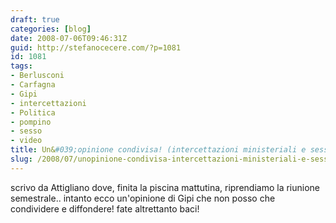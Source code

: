 ```yaml
---
draft: true
categories: [blog]
date: 2008-07-06T09:46:31Z
guid: http://stefanocecere.com/?p=1081
id: 1081
tags:
- Berlusconi
- Carfagna
- Gipi
- intercettazioni
- Politica
- pompino
- sesso
- video
title: Un&#039;opinione condivisa! (intercettazioni ministeriali e sesso per tutti!)
slug: /2008/07/unopinione-condivisa-intercettazioni-ministeriali-e-sesso-per-tutti/
---
```


scrivo da Attigliano dove, finita la piscina mattutina, riprendiamo la riunione semestrale.. intanto ecco un'opinione di Gipi che non posso che condividere e diffondere! fate altrettanto baci!

 